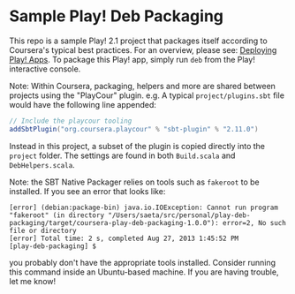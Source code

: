 # Sample Play! Deb Packaging #

This repo is a sample Play! 2.1 project that packages itself according to Coursera's typical best practices. For an overview, please see: [Deploying Play! Apps](http://betacs.pro/blog/2013/08/03/deploying-play-apps/). To package this Play! app, simply run `deb` from the Play! interactive console.

Note: Within Coursera, packaging, helpers and more are shared between projects using the "PlayCour" plugin. e.g. A typical `project/plugins.sbt` file would have the following line appended:

```sbt
// Include the playcour tooling
addSbtPlugin("org.coursera.playcour" % "sbt-plugin" % "2.11.0")
```

Instead in this project, a subset of the plugin is copied directly into the `project` folder. The settings are found in both `Build.scala` and `DebHelpers.scala`.

Note: the SBT Native Packager relies on tools such as `fakeroot` to be installed. If you see an error that looks like:

```
[error] (debian:package-bin) java.io.IOException: Cannot run program "fakeroot" (in directory "/Users/saeta/src/personal/play-deb-packaging/target/coursera-play-deb-packaging-1.0.0"): error=2, No such file or directory
[error] Total time: 2 s, completed Aug 27, 2013 1:45:52 PM
[play-deb-packaging] $
```

you probably don't have the appropriate tools installed. Consider running this command inside an Ubuntu-based machine. If you are having trouble, let me know!

